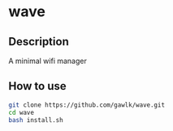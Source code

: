 # wave

## Description

A minimal wifi manager

## How to use

```bash
git clone https://github.com/gawlk/wave.git
cd wave
bash install.sh
```
